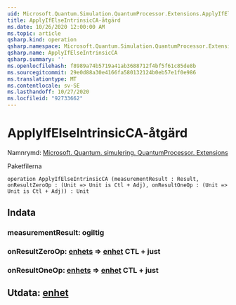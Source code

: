 ```yaml
---
uid: Microsoft.Quantum.Simulation.QuantumProcessor.Extensions.ApplyIfElseIntrinsicCA
title: ApplyIfElseIntrinsicCA-åtgärd
ms.date: 10/26/2020 12:00:00 AM
ms.topic: article
qsharp.kind: operation
qsharp.namespace: Microsoft.Quantum.Simulation.QuantumProcessor.Extensions
qsharp.name: ApplyIfElseIntrinsicCA
qsharp.summary: ''
ms.openlocfilehash: f8989a74b5719a41ab3688712f4bf5f61c85de8b
ms.sourcegitcommit: 29e0d88a30e4166fa580132124b0eb57e1f0e986
ms.translationtype: MT
ms.contentlocale: sv-SE
ms.lasthandoff: 10/27/2020
ms.locfileid: "92733662"
---
```

# <a name="applyifelseintrinsicca-operation"></a>ApplyIfElseIntrinsicCA-åtgärd

Namnrymd: [Microsoft. Quantum. simulering. QuantumProcessor. Extensions](xref:Microsoft.Quantum.Simulation.QuantumProcessor.Extensions)

Paketfilerna [](https://nuget.org/packages/)




```qsharp
operation ApplyIfElseIntrinsicCA (measurementResult : Result, onResultZeroOp : (Unit => Unit is Ctl + Adj), onResultOneOp : (Unit => Unit is Ctl + Adj)) : Unit
```


## <a name="input"></a>Indata

### <a name="measurementresult--__invalidresult__"></a>measurementResult: __ogiltig <Result>__




### <a name="onresultzeroop--unit--unit-ctl--adj"></a>onResultZeroOp: [enhets](xref:microsoft.quantum.lang-ref.unit) => [enhet](xref:microsoft.quantum.lang-ref.unit) CTL + just




### <a name="onresultoneop--unit--unit-ctl--adj"></a>onResultOneOp: [enhets](xref:microsoft.quantum.lang-ref.unit) => [enhet](xref:microsoft.quantum.lang-ref.unit) CTL + just





## <a name="output--unit"></a>Utdata: [enhet](xref:microsoft.quantum.lang-ref.unit)

